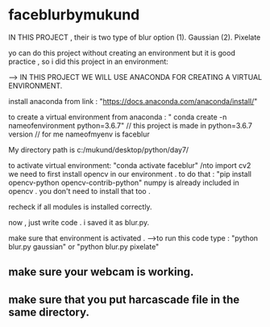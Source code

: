 # faceblurbymukund
IN THIS PROJECT , 
their is two type of blur option 
(1). Gaussian 
(2). Pixelate

yo can do this project without creating an environment but it is good practice , so i did this project in an environment:

--> IN THIS PROJECT WE WILL USE ANACONDA FOR CREATING A VIRTUAL ENVIRONMENT.

install anaconda from link : "https://docs.anaconda.com/anaconda/install/"

to create a virtual environment from anaconda :
" conda create -n nameofenvironment python=3.6.7"  // this project is made in python=3.6.7 version
                                                   // for me nameofmyenv is faceblur 
 
 My directory path is c:/mukund/desktop/python/day7/
 
 to activate virtual environment:
 "conda activate faceblur" 
 /nto import cv2 we need to first install opencv in our environment . to do that : 
 "pip install opencv-python opencv-contrib-python"
 numpy is already included in opencv . you don't need to install that too .
 
 recheck if all modules is installed correctly. 
 
 now ,
        just write code . i saved it as blur.py.
        
 make sure that environment is activated . 
 -->to run this code type :  "python blur.py gaussian" or "python blur.py pixelate"
 ## make sure your webcam is working.
 ## make sure that you put harcascade file in the same directory. 
 

